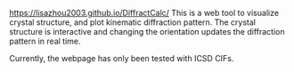 https://lisazhou2003.github.io/DiffractCalc/
This is a web tool to visualize crystal structure, and plot kinematic diffraction pattern. 
The crystal structure is interactive and changing the orientation updates the diffraction pattern in real time. 

Currently, the webpage has only been tested with ICSD CIFs. 
